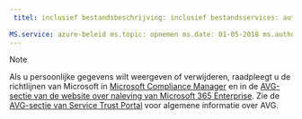 ```yaml
---
 titel: inclusief bestandsbeschrijving: inclusief bestandsservices: auteur azure-beleid: eross-msft
 
MS.service: azure-beleid ms.topic: opnemen ms.date: 01-05-2018 ms.author: lizross ms.custom: bestand ms.collection opnemen: M365-identity-device-management
---
```


>[!Note]
>Als u persoonlijke gegevens wilt weergeven of verwijderen, raadpleegt u de richtlijnen van Microsoft in [Microsoft Compliance Manager](https://servicetrust.microsoft.com/ComplianceManager) en in de [AVG-sectie van de website over naleving van Microsoft 365 Enterprise](https://docs.microsoft.com/en-us/microsoft-365/compliance/gdpr). Zie de [AVG-sectie van Service Trust Portal](https://servicetrust.microsoft.com/ViewPage/GDPRGetStarted) voor algemene informatie over AVG.
